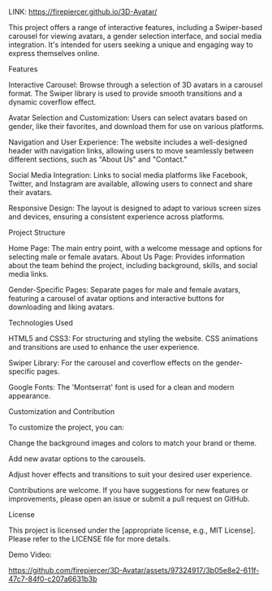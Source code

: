 LINK: https://firepiercer.github.io/3D-Avatar/


This project offers a range of interactive features, including a Swiper-based carousel for viewing avatars, a gender selection interface, and social media integration. It's intended for users seeking a unique and engaging way to express themselves online.

Features

Interactive Carousel: Browse through a selection of 3D avatars in a carousel format. The Swiper library is used to provide smooth transitions and a dynamic coverflow effect.

Avatar Selection and Customization: Users can select avatars based on gender, like their favorites, and download them for use on various platforms.

Navigation and User Experience: The website includes a well-designed header with navigation links, allowing users to move seamlessly between different sections, such as "About Us" and "Contact."

Social Media Integration: Links to social media platforms like Facebook, Twitter, and Instagram are available, allowing users to connect and share their avatars.

Responsive Design: The layout is designed to adapt to various screen sizes and devices, ensuring a consistent experience across platforms.


Project Structure

Home Page: The main entry point, with a welcome message and options for selecting male or female avatars.
About Us Page: Provides information about the team behind the project, including background, skills, and social media links.

Gender-Specific Pages: Separate pages for male and female avatars, featuring a carousel of avatar options and interactive buttons for downloading and liking avatars.


Technologies Used

HTML5 and CSS3: For structuring and styling the website. CSS animations and transitions are used to enhance the user experience.

Swiper Library: For the carousel and coverflow effects on the gender-specific pages.

Google Fonts: The 'Montserrat' font is used for a clean and modern appearance.


Customization and Contribution

To customize the project, you can:

Change the background images and colors to match your brand or theme.

Add new avatar options to the carousels.

Adjust hover effects and transitions to suit your desired user experience.


Contributions are welcome. If you have suggestions for new features or improvements, please open an issue or submit a pull request on GitHub.

License

This project is licensed under the [appropriate license, e.g., MIT License]. Please refer to the LICENSE file for more details.

Demo Video:


https://github.com/firepiercer/3D-Avatar/assets/97324917/3b05e8e2-611f-47c7-84f0-c207a6631b3b

